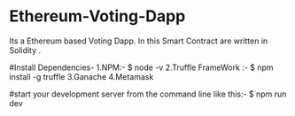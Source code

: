 # Ethereum-Voting-Dapp
Its a Ethereum based Voting Dapp. In this Smart Contract are written in Solidity .


#Install Dependencies-
1.NPM:-          $ node -v
2.Truffle FrameWork :-       $ npm install -g truffle
3.Ganache
4.Metamask


#start your development server from the command line like this:-       $ npm run dev
